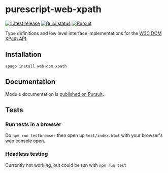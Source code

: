 # purescript-web-xpath

[![Latest release](http://img.shields.io/github/release/purescript-web/purescript-web-dom-xpath.svg)](https://github.com/purescript-web/purescript-web-dom-xpath/releases)
[![Build status](https://github.com/purescript-web/purescript-web-dom-xpath/workflows/CI/badge.svg?branch=master)](https://github.com/purescript-web/purescript-web-dom-xpath/actions?query=workflow%3ACI+branch%3Amaster)
[![Pursuit](https://pursuit.purescript.org/packages/purescript-web-dom-xpath/badge)](https://pursuit.purescript.org/packages/purescript-web-dom-xpath)

Type definitions and low level interface implementations for the [W3C DOM XPath API](https://www.w3.org/TR/DOM-Level-3-XPath/).

## Installation

```
spago install web-dom-xpath
```

## Documentation

Module documentation is [published on Pursuit](http://pursuit.purescript.org/packages/purescript-web-dom-xpath).

## Tests

### Run tests in a browser

Do `npm run testbrowser` then open up `test/index.html` with your browser's web
console open.

### Headless testing

Currently not working, but could be run with `npm run test`
